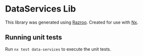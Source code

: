 # DataServices Lib

This library was generated using [Razroo](https://razroo.com).
Created for use with [Nx](https://nx.dev).

## Running unit tests

Run `nx test data-services` to execute the unit tests.
